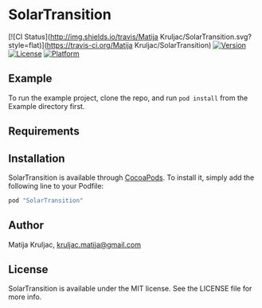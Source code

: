 # SolarTransition

[![CI Status](http://img.shields.io/travis/Matija Kruljac/SolarTransition.svg?style=flat)](https://travis-ci.org/Matija Kruljac/SolarTransition)
[![Version](https://img.shields.io/cocoapods/v/SolarTransition.svg?style=flat)](http://cocoapods.org/pods/SolarTransition)
[![License](https://img.shields.io/cocoapods/l/SolarTransition.svg?style=flat)](http://cocoapods.org/pods/SolarTransition)
[![Platform](https://img.shields.io/cocoapods/p/SolarTransition.svg?style=flat)](http://cocoapods.org/pods/SolarTransition)

## Example

To run the example project, clone the repo, and run `pod install` from the Example directory first.

## Requirements

## Installation

SolarTransition is available through [CocoaPods](http://cocoapods.org). To install
it, simply add the following line to your Podfile:

```ruby
pod "SolarTransition"
```

## Author

Matija Kruljac, kruljac.matija@gmail.com

## License

SolarTransition is available under the MIT license. See the LICENSE file for more info.
